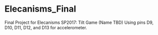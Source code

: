 # Elecanisms_Final
Final Project for Elecanisms SP2017: Tilt Game (Name TBD)
Using pins D9, D10, D11, D12, and D13 for accelerometer.
